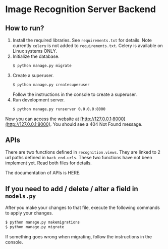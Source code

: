 # Image Recognition Server Backend

## How to run?
1. Install the required libraries. See `requirements.txt` for details.
   Note currently `celery` is not added to `requirements.txt`. Celery is available on Linux systems ONLY.
2. Initialize the database.
    ```bash
    $ python manage.py migrate
    ```
3. Create a superuser.
    ```bash
    $ python manage.py createsuperuser
    ```
   Follow the instructions in the console to create a superuser.
4. Run development server.
    ```bash
    $ python manage.py runserver 0.0.0.0:8000
    ```
   
Now you can access the website at [http://127.0.0.1:8000](http://127.0.0.1:8000). You should see a 404 Not Found message.

## APIs
There are two functions defined in `recognition.views`. They are linked to 2 url paths defined in `back_end.urls`. These two functions have not been implement yet. Read both files for details.

The documentation of APIs is HERE.

## If you need to add / delete / alter a field in `models.py`
After you make your changes to that file, execute the following commands to apply your changes.

```bash
$ python manage.py makemigrations
$ python manage.py migrate
```

If something goes wrong when migrating, follow the instructions in the console.
